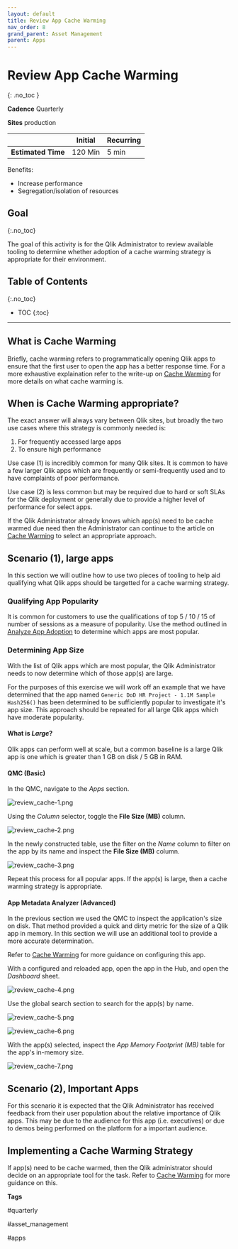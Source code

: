 ```yaml
---
layout: default
title: Review App Cache Warming
nav_order: 8
grand_parent: Asset Management
parent: Apps
---
```


# Review App Cache Warming
{: .no_toc }

**Cadence** <span class="label cadence">Quarterly</span>

**Sites** <span class="label prod">production</span>

|                                  		                    |  Initial | Recurring |
|---------------------------------------------------------|----------|-----------|
| <i class="far fa-clock fa-sm"></i> **Estimated Time**   | 120 Min  | 5 min     |

Benefits:

  - Increase performance
  - Segregation/isolation of resources

## Goal
{:.no_toc}

The goal of this activity is for the Qlik Administrator to review available tooling to determine whether adoption of a cache warming strategy is appropriate for their environment.

## Table of Contents
{:.no_toc}

* TOC
{:toc}

-------------------------

## What is Cache Warming

Briefly, cache warming refers to programmatically opening Qlik apps to ensure that the first user to open the app has a better response time. For a more exhaustive explaination refer to the write-up on [Cache Warming](../../tooling/cache_warming.md#about) for more details on what cache warming is.

## When is Cache Warming appropriate?

The exact answer will always vary between Qlik sites, but broadly the two use cases where this strategy is commonly needed is:

1. For frequently accessed large apps
2. To ensure high performance

Use case (1) is incredibly common for many Qlik sites. It is common to have a few larger Qlik apps which are frequently or semi-frequently used and to have complaints of poor performance.

Use case (2) is less common but may be required due to hard or soft SLAs for the Qlik deployment or generally due to provide a higher level of performance for select apps.

If the Qlik Administrator already knows which app(s) need to be cache warmed due need then the Administrator can continue to the article on [Cache Warming](../../tooling/cache_warming.md) to select an appropriate approach.

## Scenario (1), large apps

In this section we will outline how to use two pieces of tooling to help aid qualifying what Qlik apps should be targetted for a cache warming strategy.

### Qualifying App Popularity

It is common for customers to use the qualifications of top 5 / 10 / 15 of number of sessions as a measure of popularity. Use the method outlined in [Analyze App Adoption](./analyze_app_adoption.md) to determine which apps are most popular. 

### Determining App Size

With the list of Qlik apps which are most popular, the Qlik Administrator needs to now determine which of those app(s) are large.

For the purposes of this exercise we will work off an example that we have determined that the app named `Generic DoD HR Project - 1.1M Sample Hash256()` has been determined to be sufficiently popular to investigate it's app size. This approach should be repeated for all large Qlik apps which have moderate popularity.

#### What is _Large_?

Qlik apps can perform well at scale, but a common baseline is a large Qlik app is one which is greater than 1 GB on disk / 5 GB in RAM.

#### QMC (Basic)

In the QMC, navigate to the _Apps_ section.

![review_cache-1.png](images/review_cache-1.png)

Using the _Column_ selector, toggle the **File Size (MB)** column.

![review_cache-2.png](images/review_cache-2.png)

In the newly constructed table, use the filter on the _Name_ column to filter on the app by its name and inspect the **File Size (MB)** column.

![review_cache-3.png](images/review_cache-3.png)

Repeat this process for all popular apps. If the app(s) is large, then a cache warming strategy is appropriate.

#### App Metadata Analyzer (Advanced)

In the previous section we used the QMC to inspect the application's size on disk. That method provided a quick and dirty metric for the size of a Qlik app in memory. In this section we will use an additional tool to provide a more accurate determination.

Refer to [Cache Warming](../../tooling/app_metadata_analyzer.md) for more guidance on configuring this app.

With a configured and reloaded app, open the app in the Hub, and open the _Dashboard_ sheet.

![review_cache-4.png](images/review_cache-4.png)

Use the global search section to search for the app(s) by name.

![review_cache-5.png](images/review_cache-5.png)

![review_cache-6.png](images/review_cache-6.png)

With the app(s) selected, inspect the _App Memory Footprint (MB)_ table for the app's in-memory size.

![review_cache-7.png](images/review_cache-7.png)

## Scenario (2), Important Apps

For this scenario it is expected that the Qlik Administrator has received feedback from their user population about the relative importance of Qlik apps. This may be due to the audience for this app (i.e. executives) or due to demos being performed on the platform for a important audience.

## Implementing a Cache Warming Strategy

If app(s) need to be cache warmed, then the Qlik administrator should decide on an appropriate tool for the task. Refer to [Cache Warming](../../tooling/cache_warming.md) for more guidance on this.

**Tags**
  
#quarterly

#asset_management

#apps

&nbsp;

